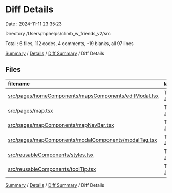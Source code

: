 # Diff Details

Date : 2024-11-11 23:35:23

Directory /Users/mphelps/climb_w_friends_v2/src

Total : 6 files, 112 codes, 4 comments, -19 blanks, all 97 lines

[Summary](results.md) / [Details](details.md) / [Diff Summary](diff.md) / Diff Details

## Files

| filename                                                                                                        | language       | code | comment | blank | total |
| :-------------------------------------------------------------------------------------------------------------- | :------------- | ---: | ------: | ----: | ----: |
| [src/pages/homeComponents/mapsComponents/editModal.tsx](/src/pages/homeComponents/mapsComponents/editModal.tsx) | TypeScript JSX |    0 |       0 |    -1 |    -1 |
| [src/pages/map.tsx](/src/pages/map.tsx)                                                                         | TypeScript JSX |   15 |       2 |   -10 |     7 |
| [src/pages/mapComponents/mapNavBar.tsx](/src/pages/mapComponents/mapNavBar.tsx)                                 | TypeScript JSX |    9 |       0 |    -4 |     5 |
| [src/pages/mapComponents/modalComponents/modalTag.tsx](/src/pages/mapComponents/modalComponents/modalTag.tsx)   | TypeScript JSX |   12 |       0 |   -11 |     1 |
| [src/reusableComponents/styles.tsx](/src/reusableComponents/styles.tsx)                                         | TypeScript JSX |   14 |       0 |     1 |    15 |
| [src/reusableComponents/toolTip.tsx](/src/reusableComponents/toolTip.tsx)                                       | TypeScript JSX |   62 |       2 |     6 |    70 |

[Summary](results.md) / [Details](details.md) / [Diff Summary](diff.md) / Diff Details

